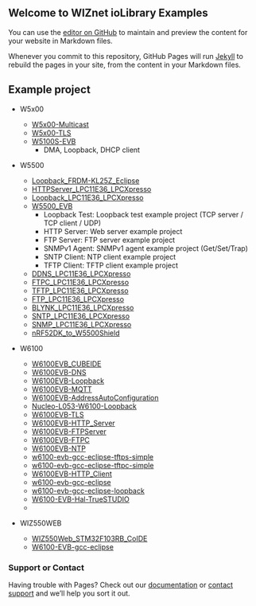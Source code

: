 ## Welcome to WIZnet ioLibrary Examples

You can use the [editor on GitHub](https://github.com/WIZnet-ioLibrary/WIZnet-ioLibrary.github.io/edit/master/index.md) to maintain and preview the content for your website in Markdown files.

Whenever you commit to this repository, GitHub Pages will run [Jekyll](https://jekyllrb.com/) to rebuild the pages in your site, from the content in your Markdown files.


## Example project
 
- W5x00
	- [W5x00-Multicast ](https://github.com/WIZnet-ioLibrary/W5x00-Multicast)
  	- [W5x00-TLS](https://github.com/WIZnet-ioLibrary/W5x00-TLS)
  	- [W5100S-EVB](https://github.com/Wiznet/W5100S-EVB)
  		- DMA, Loopback, DHCP client

- W5500
	- [Loopback_FRDM-KL25Z_Eclipse](https://github.com/Wiznet/Loopback_FRDM-KL25Z_Eclipse)
	- [HTTPServer_LPC11E36_LPCXpresso](https://github.com/Wiznet/HTTPServer_LPC11E36_LPCXpresso)
	- [Loopback_LPC11E36_LPCXpresso](https://github.com/Wiznet/Loopback_LPC11E36_LPCXpresso)
	- [W5500_EVB](https://github.com/Wiznet/W5500_EVB)
		- Loopback Test: Loopback test example project (TCP server / TCP client / UDP)
        - HTTP Server: Web server example project
        - FTP Server: FTP server example project
        - SNMPv1 Agent: SNMPv1 agent example project (Get/Set/Trap)
        - SNTP Client: NTP client example project
        - TFTP Client: TFTP client example project
    - [DDNS_LPC11E36_LPCXpresso](https://github.com/Wiznet/DDNS_LPC11E36_LPCXpresso)
    - [FTPC_LPC11E36_LPCXpresso](https://github.com/Wiznet/FTPC_LPC11E36_LPCXpresso)
    - [TFTP_LPC11E36_LPCXpresso](https://github.com/Wiznet/TFTP_LPC11E36_LPCXpresso)
    - [FTP_LPC11E36_LPCXpresso](https://github.com/Wiznet/FTP_LPC11E36_LPCXpresso)
    - [BLYNK_LPC11E36_LPCXpresso](https://github.com/Wiznet/BLYNK_LPC11E36_LPCXpresso)
    - [SNTP_LPC11E36_LPCXpresso](https://github.com/Wiznet/SNTP_LPC11E36_LPCXpresso)
    - [SNMP_LPC11E36_LPCXpresso](https://github.com/Wiznet/SNMP_LPC11E36_LPCXpresso)
    - [nRF52DK_to_W5500Shield](https://github.com/Wiznet/nRF52DK_to_W5500Shield)
 
- W6100
	- [W6100EVB_CUBEIDE](https://github.com/WIZnet-ioLibrary/W6100EVB_CUBEIDE)
    - [W6100EVB-DNS](https://github.com/WIZnet-ioLibrary/W6100EVB-DNS)
    - [W6100EVB-Loopback](https://github.com/WIZnet-ioLibrary/W6100EVB-Loopback)
    - [W6100EVB-MQTT](https://github.com/WIZnet-ioLibrary/W6100EVB-MQTT)
    - [W6100EVB-AddressAutoConfiguration](https://github.com/WIZnet-ioLibrary/W6100EVB-AddressAutoConfiguration)
    - [Nucleo-L053-W6100-Loopback](https://github.com/WIZnet-ioLibrary/Nucleo-L053-W6100-Loopback)
    - [W6100EVB-TLS](https://github.com/WIZnet-ioLibrary/W6100EVB-TLS)
    - [W6100EVB-HTTP_Server](https://github.com/WIZnet-ioLibrary/W6100EVB-HTTP_Server)
    - [W6100EVB-FTPServer](https://github.com/WIZnet-ioLibrary/W6100EVB-FTPServer)
    - [W6100EVB-FTPC](https://github.com/WIZnet-ioLibrary/W6100EVB-FTPC)
    - [W6100EVB-NTP](https://github.com/WIZnet-ioLibrary/W6100EVB-NTP)
    - [w6100-evb-gcc-eclipse-tftps-simple](https://github.com/WIZnet-ioLibrary/w6100-evb-gcc-eclipse-tftps-simple)
    - [w6100-evb-gcc-eclipse-tftpc-simple](https://github.com/WIZnet-ioLibrary/w6100-evb-gcc-eclipse-tftpc-simple)
    - [W6100EVB-HTTP_Client](https://github.com/WIZnet-ioLibrary/)
    - [w6100-evb-gcc-eclipse](https://github.com/WIZnet-ioLibrary/w6100-evb-gcc-eclipse)
    - [w6100-evb-gcc-eclipse-loopback](https://github.com/WIZnet-ioLibrary/w6100-evb-gcc-eclipse-loopback)
    - [W6100-EVB-Hal-TrueSTUDIO](https://github.com/Wiznet/W6100-EVB-Hal-TrueSTUDIO)
    - 


 - WIZ550WEB
 	- [WIZ550Web_STM32F103RB_CoIDE](https://github.com/Wiznet/WIZ550Web_STM32F103RB_CoIDE)
 	- [W6100-EVB-gcc-eclipse](https://github.com/Wiznet/W6100-EVB-gcc-eclipse)

### Support or Contact

Having trouble with Pages? Check out our [documentation](https://help.github.com/categories/github-pages-basics/) or [contact support](https://github.com/contact) and we’ll help you sort it out.
